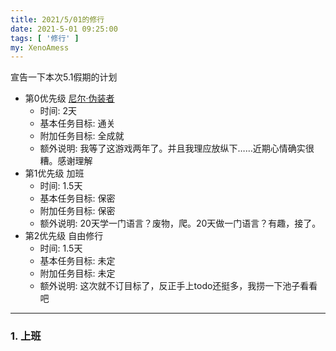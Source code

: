 ```yaml
---
title: 2021/5/01的修行
date: 2021-5-01 09:25:00
tags: [ '修行' ]
my: XenoAmess
---
```


宣告一下本次5.1假期的计划

+ 第0优先级 [尼尔·伪装者](https://store.steampowered.com/app/1113560/NieR_Replicant_ver122474487139/)
    + 时间: 2天
    + 基本任务目标: 通关 
    + 附加任务目标: 全成就
    + 额外说明: 我等了这游戏两年了。并且我理应放纵下……近期心情确实很糟。感谢理解
+ 第1优先级 加班
    + 时间: 1.5天
    + 基本任务目标: 保密
    + 附加任务目标: 保密
    + 额外说明: 20天学一门语言？废物，爬。20天做一门语言？有趣，接了。
+ 第2优先级 自由修行
    + 时间: 1.5天
    + 基本任务目标: 未定
    + 附加任务目标: 未定
    + 额外说明: 这次就不订目标了，反正手上todo还挺多，我捞一下池子看看吧
---

### 1. 上班
